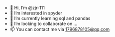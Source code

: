 - 👋 Hi, I’m @zjr-111
- 👀 I’m interested in spyder
- 🌱 I’m currently learning sql and pandas
- 💞️ I’m looking to collaborate on ...
- 📫 You can contact me via 1796878105@qq.com
  
<!---
zjr-111/zjr-111 is a ✨ special ✨ repository because its `README.md` (this file) appears on your GitHub profile.
You can click the Preview link to take a look at your changes.
--->

